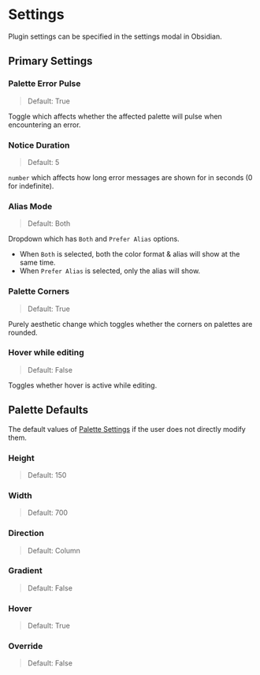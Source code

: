 # Settings

Plugin settings can be specified in the settings modal in Obsidian.

## Primary Settings

### Palette Error Pulse

> Default: True

Toggle which affects whether the affected palette will pulse when encountering an error.

### Notice Duration

> Default: 5

`number` which affects how long error messages are shown for in seconds (0 for indefinite).

### Alias Mode

> Default: Both

Dropdown which has `Both` and `Prefer Alias` options.

- When `Both` is selected, both the color format & alias will show at the same time.
- When `Prefer Alias` is selected, only the alias will show.

### Palette Corners

> Default: True

Purely aesthetic change which toggles whether the corners on palettes are rounded.

### Hover while editing

> Default: False

Toggles whether hover is active while editing.

## Palette Defaults

The default values of [Palette Settings](./PaletteSettings.md) if the user does not directly modify them.

### Height

> Default: 150

### Width

> Default: 700

### Direction

> Default: Column

### Gradient

> Default: False

### Hover

> Default: True

### Override

> Default: False
